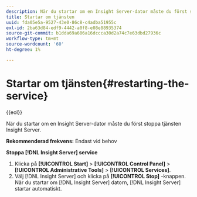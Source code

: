 ```yaml
---
description: När du startar om en Insight Server-dator måste du först stoppa tjänsten Insight Server.
title: Startar om tjänsten
uuid: fda05e5a-9527-43e0-86c8-c4adba51955c
exl-id: 2ba63d84-edf9-4442-a0f8-e08e88935374
source-git-commit: b1dda69a606a16dccca30d2a74c7e63dbd27936c
workflow-type: tm+mt
source-wordcount: '60'
ht-degree: 1%

---
```


# Startar om tjänsten{#restarting-the-service}

{{eol}}

När du startar om en Insight Server-dator måste du först stoppa tjänsten Insight Server.

**Rekommenderad frekvens:** Endast vid behov

**Stoppa [!DNL Insight Server] service**

1. Klicka på **[!UICONTROL Start]** > **[!UICONTROL Control Panel]** > **[!UICONTROL Administrative Tools]** > **[!UICONTROL Services]**.
1. Välj [!DNL Insight Server] och klicka på **[!UICONTROL Stop]** -knappen.
När du startar om [!DNL Insight Server] datorn, [!DNL Insight Server] startar automatiskt.
